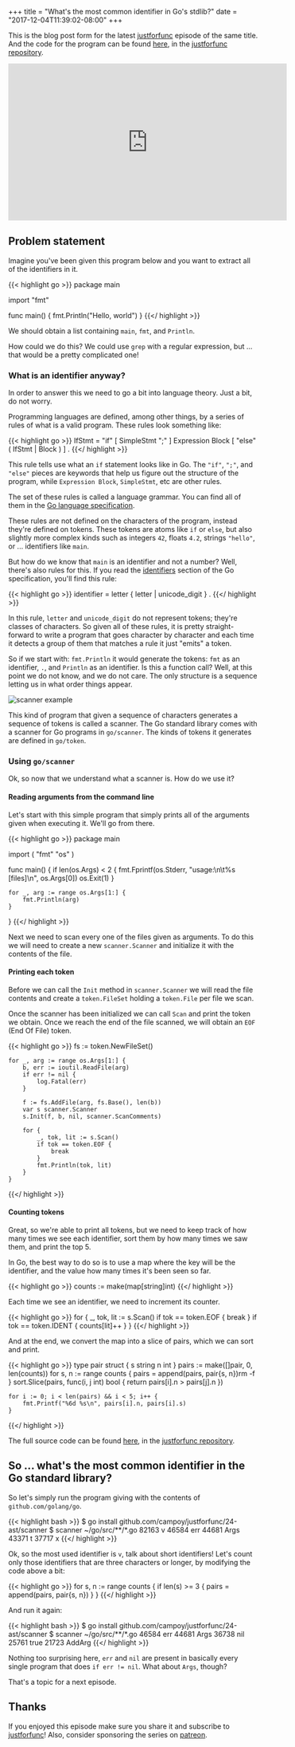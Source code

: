 +++
title = "What's the most common identifier in Go's stdlib?"
date = "2017-12-04T11:39:02-08:00"
+++

This is the blog post form for the latest [justforfunc](http://justforfunc.com)
episode of the same title. And the code for the program can be found [here](https://github.com/campoy/justforfunc/blob/master/24-ast/scanner/main.go),
in the [justforfunc repository](https://github.com/campoy/justforfunc).

<iframe width="560" height="315" src="https://www.youtube.com/embed/k23xhJoTbI4" frameborder="0" allowfullscreen></iframe>

## Problem statement

Imagine you've been given this program below and you want to extract
all of the identifiers in it.

{{< highlight go >}}
package main

import "fmt"

func main() {
    fmt.Println("Hello, world")
}
{{</ highlight >}}

We should obtain a list containing `main`, `fmt`, and `Println`.

How could we do this? We could use `grep` with a regular
expression, but ... that would be a pretty complicated one!

### What is an identifier anyway?

In order to answer this we need to go a bit into language theory.
Just a bit, do not worry.

Programming languages are defined, among other things, by a series
of rules of what is a valid program. These rules look something like:

{{< highlight go >}}
IfStmt = "if" [ SimpleStmt ";" ] Expression Block [ "else" ( IfStmt | Block ) ] .
{{</ highlight >}}

This rule tells use what an `if` statement looks like in Go. The `"if"`, `";"`,
and `"else"` pieces are keywords that help us figure out the structure of the
program, while `Expression Block`, `SimpleStmt`, etc are other rules.

The set of these rules is called a language grammar.
You can find all of them in the [Go language specification](https://golang.org/ref/spec).

These rules are not defined on the characters of the program,
instead they're defined on tokens.
These tokens are atoms like `if` or `else`, but also slightly more complex
kinds such as integers `42`, floats `4.2`, strings `"hello"`, or ... identifiers
like `main`.

But how do we know that `main` is an identifier and not a number?
Well, there's also rules for this. If you read the
[identifiers](https://golang.org/ref/spec#identifier) section of the
Go specification, you'll find this rule:

{{< highlight go >}}
identifier = letter { letter | unicode_digit } .
{{</ highlight >}}

In this rule, `letter` and `unicode_digit` do not represent tokens; they're
classes of characters. So given all of these rules, it is pretty straight-forward
to write a program that goes character by character and each time it detects
a group of them that matches a rule it just "emits" a token.

So if we start with: `fmt.Println` it would generate the tokens: `fmt` as an
identifier, `.`, and `Println` as an identifier. Is this a function call?
Well, at this point we do not know, and we do not care. The only structure
is a sequence letting us in what order things appear.

![scanner example](/img/scanner/rule.png)

This kind of program that given a sequence of characters generates a sequence
of tokens is called a scanner. The Go standard library comes with a scanner
for Go programs in `go/scanner`. The kinds of tokens it generates are defined
in `go/token`.

### Using `go/scanner`

Ok, so now that we understand what a scanner is. How do we use it?

#### Reading arguments from the command line

Let's start with this simple program that simply prints all of the arguments
given when executing it. We'll go from there.

{{< highlight go >}}
package main

import (
	"fmt"
	"os"
)

func main() {
	if len(os.Args) < 2 {
		fmt.Fprintf(os.Stderr, "usage:\n\t%s [files]\n", os.Args[0])
		os.Exit(1)
	}

	for _, arg := range os.Args[1:] {
		fmt.Println(arg)
	}
}
{{</ highlight >}}

Next we need to scan every one of the files given as arguments. To do this
we will need to create a new `scanner.Scanner` and initialize it with the
contents of the file.

#### Printing each token

Before we can call the `Init` method in `scanner.Scanner` we will read the
file contents and create a `token.FileSet` holding a `token.File` per file
we scan.

Once the scanner has been initialized we can call `Scan` and print the token
we obtain. Once we reach the end of the file scanned, we will obtain an `EOF`
(End Of File) token.

{{< highlight go >}}
	fs := token.NewFileSet()

	for _, arg := range os.Args[1:] {
		b, err := ioutil.ReadFile(arg)
		if err != nil {
			log.Fatal(err)
		}

		f := fs.AddFile(arg, fs.Base(), len(b))
		var s scanner.Scanner
		s.Init(f, b, nil, scanner.ScanComments)

		for {
			_, tok, lit := s.Scan()
			if tok == token.EOF {
				break
			}
			fmt.Println(tok, lit)
		}
	}
{{</ highlight >}}


#### Counting tokens

Great, so we're able to print all tokens, but we need to keep track of how many times
we see each identifier, sort them by how many times we saw them, and print the top 5.

In Go, the best way to do so is to use a map where the key will be the identifier, and
the value how many times it's been seen so far.

{{< highlight go >}}
	counts := make(map[string]int)
{{</ highlight >}}

Each time we see an identifier, we need to increment its counter.

{{< highlight go >}}
		for {
			_, tok, lit := s.Scan()
			if tok == token.EOF {
				break
			}
			if tok == token.IDENT {
				counts[lit]++
			}
		}
{{</ highlight >}}

And at the end, we convert the map into a slice of pairs, which we can sort and print.

{{< highlight go >}}
	type pair struct {
		s string
		n int
	}
	pairs := make([]pair, 0, len(counts))
	for s, n := range counts {
		pairs = append(pairs, pair{s, n})rm -f 
	}
	sort.Slice(pairs, func(i, j int) bool { return pairs[i].n > pairs[j].n })

	for i := 0; i < len(pairs) && i < 5; i++ {
		fmt.Printf("%6d %s\n", pairs[i].n, pairs[i].s)
	}
{{</ highlight >}}

The full source code can be found [here](https://github.com/campoy/justforfunc/blob/master/24-ast/scanner/main.go),
in the [justforfunc repository](https://github.com/campoy/justforfunc).

## So ... what's the most common identifier in the Go standard library?

So let's simply run the program giving with the contents of `github.com/golang/go`.

{{< highlight bash >}}
$ go install github.com/campoy/justforfunc/24-ast/scanner
$ scanner ~/go/src/**/*.go
 82163 v
 46584 err
 44681 Args
 43371 t
 37717 x
{{</ highlight >}}

Ok, so the most used identifier is `v`, talk about short identifiers!
Let's count only those identifiers that are three characters or longer, by
modifying the code above a bit:

{{< highlight go >}}
	for s, n := range counts {
		if len(s) >= 3 {
			pairs = append(pairs, pair{s, n})
		}
	}
{{</ highlight >}}

And run it again:

{{< highlight bash >}}
$ go install github.com/campoy/justforfunc/24-ast/scanner
$ scanner ~/go/src/**/*.go
 46584 err
 44681 Args
 36738 nil
 25761 true
 21723 AddArg
{{</ highlight >}}

Nothing too surprising here, `err` and `nil` are present in basically
every single program that does `if err != nil`. What about `Args`, though?

That's a topic for a next episode.

## Thanks

If you enjoyed this episode make sure you share it and subscribe to
[justforfunc](http://justforfunc.com)!
Also, consider sponsoring the series on [patreon](https://patreon.com/justforfunc).